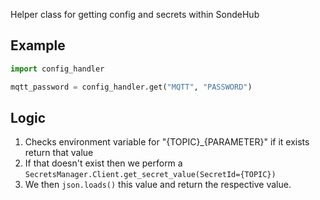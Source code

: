 Helper class for getting config and secrets within SondeHub


## Example

```python
import config_handler

mqtt_password = config_handler.get("MQTT", "PASSWORD")
```

## Logic

1. Checks environment variable for "{TOPIC}_{PARAMETER}" if it exists return that value
2. If that doesn't exist then we perform a `SecretsManager.Client.get_secret_value(SecretId={TOPIC})`
3. We then `json.loads()` this value and return the respective value.